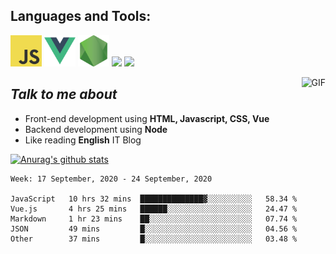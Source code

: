## **Languages and Tools:**      
<code><img height="50" style="max-width: 80px;" src="https://raw.githubusercontent.com/github/explore/80688e429a7d4ef2fca1e82350fe8e3517d3494d/topics/javascript/javascript.png"></code>
<code><img height="50" style="max-width: 80px;" src="https://raw.githubusercontent.com/github/explore/80688e429a7d4ef2fca1e82350fe8e3517d3494d/topics/vue/vue.png"></code>
<code><img height="50" style="max-width: 80px;" src="https://raw.githubusercontent.com/github/explore/80688e429a7d4ef2fca1e82350fe8e3517d3494d/topics/nodejs/nodejs.png"></code>
<code><img height="50" style="max-width: 80px;" src="https://img.shields.io/badge/-HTML5-E34F26?style=flat&logo=html5&logoColor=white"></code>
<code><img height="50" style="max-width: 80px;" src="https://img.shields.io/badge/-CSS3-1572B6?style=flat&logo=css3"></code>    

<img align="right" alt="GIF" src="https://media.giphy.com/media/iIqmM5tTjmpOB9mpbn/giphy.gif" />    
    
    
## *Talk to me about*
- Front-end development using **HTML, Javascript, CSS, Vue**
- Backend development using **Node**
- Like reading **English** IT Blog    

   

[![Anurag's github stats](https://github-readme-stats.vercel.app/api?username=qdi5)](https://github.com/anuraghazra/github-readme-stats)    

<!--START_SECTION:waka-->
```text
Week: 17 September, 2020 - 24 September, 2020

JavaScript   10 hrs 32 mins  ██████████████▓░░░░░░░░░░   58.34 % 
Vue.js       4 hrs 25 mins   ██████░░░░░░░░░░░░░░░░░░░   24.47 % 
Markdown     1 hr 23 mins    ██░░░░░░░░░░░░░░░░░░░░░░░   07.74 % 
JSON         49 mins         █░░░░░░░░░░░░░░░░░░░░░░░░   04.56 % 
Other        37 mins         █░░░░░░░░░░░░░░░░░░░░░░░░   03.48 % 
```
<!--END_SECTION:waka-->
